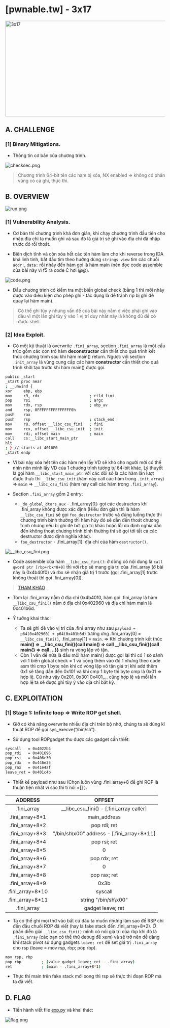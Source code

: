 # [pwnable.tw] - 3x17

<img src="./images/3x17.png" alt="3x17" width="550" height="300">

## A. CHALLENGE 

### [1] Binary Mitigations. 

- Thông tin cơ bản của chương trình.

![checksec.png](./images/checksec.png)

>Chương trình 64-bit tên các hàm bị xóa, NX enabled => không có phân vùng có cả ghi, thực thi.

## B. OVERVIEW

![run.png](./images/run.png)

### [1] Vulnerability Analysis.

- Cơ bản thì chương trình khá đơn giản, khi chạy chương trình đầu tiên cho nhập địa chỉ ta muốn ghi và sau đó là giá trị sẽ ghi vào địa chỉ đã nhập trước đó rồi thoát.

- Biên dịch tĩnh và còn xóa hết các tên hàm làm cho khi reverse trong IDA khá linh tinh, bắt đầu tìm theo hướng dùng `strings view` tìm các chuỗi `addr:`, `data:` rồi nhảy đến hàm gọi là hàm main (nên đọc code assemble của bài này vì f5 ra code C hơi @@).

![code.png](./images/code.png)

- Đầu chương trình có kiểm tra một biến global check (bằng 1 thì mới nhảy được vào điều kiện cho phép ghi - tác dụng là để tránh rip bị ghi đè quay lại hàm main).

> Có thể ghi tùy ý nhưng vấn đề của bài này nằm ở việc phải ghi vào đâu vì một lần ghi tùy ý vào 1 vị trí duy nhất này là không đủ để có được shell.

### [2] Idea Exploit.

- Có một kỹ thuật là overwrite `.fini_array`, section `.fini_array` là một cấu trúc gồm các con trỏ hàm __deconstructor__ cần thiết cho quá trình kết thúc chương trình sau khi hàm main() return. Ngược với section `.init_array` là vùng cung cấp các hàm __constructor__ cần thiết cho quá trình khởi tạo trước khi hàm main() được gọi.

```bash
public _start
_start proc near
; __unwind {
xor     ebp, ebp
mov     r9, rdx                      ; rtld_fini
pop     rsi                          ; argc
mov     rdx, rsp                     ; ubp_av
and     rsp, 0FFFFFFFFFFFFFFF0h
push    rax
push    rsp                          ; stack_end
mov     r8, offset __libc_csu_fini   ; fini
mov     rcx, offset __libc_csu_init  ; init
mov     rdi, offset main             ; main
call    cs:__libc_start_main_ptr
hlt                                  
; } // starts at 4010E0
_start endp
```

- Vì bài này xóa hết tên các hàm nên lấy VD sẽ khó cho người mới có thể nhìn nên mình lấy VD của 1 chương trình tương tự 64-bit khác. Lý thuyết là gọi hàm `__libc_start_main_ptr` với các đối số  là các hàm lần lượt được thực thi `__libc_csu_init` (hàm này call các hàm trong `.init_array`) => `main` => `__libc_csu_fini` (hàm này call các hàm trong `.fini_array`).

- Section `.fini_array` gồm 2 entry:
    * `_do_global_dtors_aux` - .fini_array[0]: gọi các destructors khi .fini_array không được xác định (Hiểu đơn giản thì là hàm `__libc_csu_fini` sẽ gọi `foo_destructor` trước và đúng luồng thực thi chương trình bình thường thì hàm hủy đó sẽ dẫn đến thoát chương trình nhưng nếu bị ghi đè bởi giá trị khác hoặc lỗi do định nghĩa dẫn đến không thoát chương trình bình thường thì sẽ gọi tới tất cả các destructor đươc định nghĩa khác).
    * `foo_destructor` - .fini_array[1]: địa chỉ của hàm `destructor()`.

![__libc_csu_fini.png](./images/__libc_csu_fini.png)

- Code assemble của hàm `__libc_csu_fini()`: ở dòng có nội dung là `call    qword ptr [rbp+rbx*8+0]` thì với rbp sẽ mang giá trị của .fini_array (ở bài này là 0x4b40f0) và rbx sẽ nhận giá trị 1 trước (gọi .fini_array[1] trước không thoát thì gọi .fini_array[0]).

>[THAM KHẢO](https://blog.k3170makan.com/2018/10/introduction-to-elf-format-part-v.html) .

- Tóm lại .fini_array nằm ở địa chỉ 0x4b40f0, hàm gọi .fini_array là hàm `__libc_csu_fini()` nằm ở địa chỉ 0x402960 và địa chỉ hàm main là 0x401b6d.

- Ý tưởng khai thác:
    * Ta sẽ ghi đè vào vị trí của .fini_array như sau `payload = p64(0x402960) + p64(0x401b6d)` tương ứng .fini_array[0] = `__libc_csu_fini()`, .fini_array[1] = `main`.
    => Khi chương trình kết thúc **main() =>  __libc_csu_fini(){call main() => call __libc_csu_fini(){call main{} => call ...}}** sinh ra vòng lặp vô tận.
    * Còn 1 vấn đề nữa là đầu mỗi hàm main() được gọi lại thì có 1 so sánh với 1 biến global check = 1 và cộng thêm vào đó 1 nhưng theo code asm thì cmp 1 byte nên khi có vòng lặp vô tận giá trị khi add thêm 0x1 sẽ tăng dần đến 0x101 và khi cmp 1 byte thì byte cmp là 0x01 => hợp lệ. Cứ như vậy 0x201, 0x301 0x401,... cũng hợp lệ và mỗi lần hợp lệ ta sẽ được ghi tùy ý vào địa chỉ bất kỳ.       


## C. EXPLOITATION

### [1] Stage 1: Infinite loop => Write ROP get shell.

- Giờ có khả năng overwrite nhiều địa chỉ trên bộ nhớ, chúng ta sẽ dùng kĩ thuật ROP để gọi sys_execve(“/bin/sh”).

- Sử dụng tool ROPgadget thu được các gadget cần thiết:

```bash
syscall   = 0x4022b4
pop_rdi   = 0x401696
pop_rsi   = 0x406c30
pop_rdx   = 0x446e35
pop_rax   = 0x41e4af
leave_ret = 0x401c4b
```

- Thiết kế payload như sau (Chọn luôn vùng .fini_array+8 để ghi ROP là thuận tiện nhất vì sao thì tí nói =[] ).

|    ADDRESS           |                 OFFSET                        |
| :-------------:      | :-------------------------------------------: | 
|.fini_array           | __libc_csu_fini() - [.fini_array caller]      |   
|.fini_array+8*1       | main_adđress                                  | 
|.fini_array+8*2       | pop rdi; ret                                  | 
|.fini_array+8*3       | "/bin/sh\x00" address - [.fini_array+8*11]    |
|.fini_array+8*4       | pop rsi; ret                                  |
|.fini_array+8*5       | 0                                             | 
|.fini_array+8*6       | pop rdx; ret                                  | 
|.fini_array+8*7       | 0                                             |
|.fini_array+8*8       | pop rax; ret                                  |
|.fini_array+8*9       | 0x3b                                          | 
|.fini_array+8*10      | syscall                                       |  
|.fini_array+8*11      | string "/bin/sh\x00"                          |  
|.fini_array           | gadget leave; ret                             |

- Ta có thể ghi mọi thứ vào bất cứ đâu ta muốn nhưng làm sao để RSP chỉ đến đầu chuối ROP đã viết (hay là fake stack đến .fini_array+8*2). Ở phần diễn giải `__libc_csu_fini()` mình có nói giá trị của rbp khi đó là `.fini_array` (các bạn có thể thử debug để xem) và sẽ trở nên dễ dàng khi stack pivot sử dụng gadgets `leave; ret` để  set giá trị `.fini_array` cho rsp (leave = mov rsp, rbp; pop rbp).

```bash
mov rsp, rbp
pop rbp         ; (value gadget leave; ret - .fini_array)
ret             ; (main - .fini_array+8*1)
```

- Thực thi main trên fake stack mới xong thì rsp sẽ thực thi đoạn ROP mà ta đã viết.


## D. FLAG

- Tiến hành viết file [exp.py](./exp.py) và khai thác:

![flag.png](./images/flag.png)
